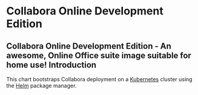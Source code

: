 Collabora Online Development Edition
=====

Collabora Online Development Edition - An awesome, Online Office suite image suitable for home use!
Introduction
------------

This chart bootstraps Collabora deployment on a [Kubernetes](http://kubernetes.io) cluster using the [Helm](https://helm.sh) package manager.
